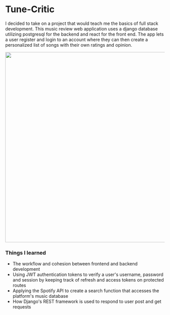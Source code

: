 # Tune-Critic

I decided to take on a project that would teach me the basics of full stack development. This music review web application uses a django database utilizing postgresql for the backend and react for the front end.
The app lets a user register and login to an account where they can then create a personalized list of songs with their own ratings and opinion.

<img src="https://github.com/Nicethanman/Tune-Critic/blob/main/frontend/src/imgs/Quick%20%2B%20React%20-%20Google%20Chrome%202024-05-31%2016-49-57.gif" width="600">

### Things I learned

- The workflow and cohesion between frontend and backend development
- Using JWT authentication tokens to verify a user's username, password and session by keeping track of refresh and access tokens on protected routes
- Applying the Spotify API to create a search function that accesses the platform's music database
- How Django's REST framework is used to respond to user post and get requests
